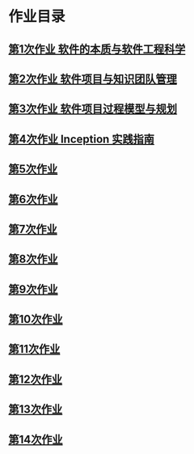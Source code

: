 
# 作业目录
## [第1次作业 软件的本质与软件工程科学](https://blog.csdn.net/jellicex/article/details/88564682)
## [第2次作业 软件项目与知识团队管理](/HW2/homework.md)
## [第3次作业 软件项目过程模型与规划](第三单元作业.md)
## [第4次作业 Inception 实践指南](第四单元作业.md)
## [第5次作业 ](第五单元作业.md)
## [第6次作业 ](第单元作业.md)
## [第7次作业 ](第单元作业.md)
## [第8次作业 ](第单元作业.md)
## [第9次作业 ](第单元作业.md)
## [第10次作业 ](第单元作业.md)
## [第11次作业 ](第单元作业.md)
## [第12次作业 ](第单元作业.md)
## [第13次作业 ](第单元作业.md)
## [第14次作业 ](第单元作业.md)
